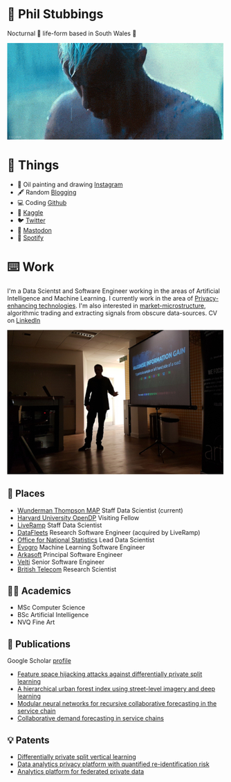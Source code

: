 # 🧛 Phil Stubbings

Nocturnal 🦇 life-form based in South Wales 🏴󠁧󠁢󠁷󠁬󠁳󠁿

![oh no](lostinrain.gif "oh no")

# 🖤 Things

* 🎨 Oil painting and drawing [Instagram](https://www.instagram.com/philstubbingsart/)
* 🖋️ Random [Blogging](https://parasec.net/blog/)
* 💻 Coding [Github](https://github.com/phil8192)
* 🥉 [Kaggle](https://www.kaggle.com/edgecrusher)
* 🐦 [Twitter](https://twitter.com/vectorinversion)
* 🐘 [Mastodon](https://mastodon.social/@nocturne_protocol)
* 🎹 [Spotify](https://open.spotify.com/user/13uygzy0tebw2hgmt4jt3qb6k?si=GiIJzy_0RcOMl__PUKvS3g)


# ⌨️ Work

I'm a Data Scientst and Software Engineer working in the areas of Artificial Intelligence and Machine Learning. I currently work in the area of [Privacy-enhancing technologies](https://en.wikipedia.org/wiki/Privacy-enhancing_technologies). I'm also interested in [market-microstructure](https://en.wikipedia.org/wiki/Market_microstructure), algorithmic trading and extracting signals from obscure data-sources. CV on [LinkedIn](https://www.linkedin.com/in/sphil/)

![me saying random things](1.jpg "me saying random things")

## 🏢 Places

* [Wunderman Thompson MAP](https://wt-map.com/) Staff Data Scientist (current)
* [Harvard University OpenDP](https://opendp.org/people/philip-stubbings) Visiting Fellow
* [LiveRamp](https://liveramp.com/) Staff Data Scientist
* [DataFleets](https://techcrunch.com/2021/02/09/encrypted-data-handling-startup-datafleets-acquired-by-liveramp-for-over-68m/) Research Software Engineer (acquired by LiveRamp)
* [Office for National Statistics](https://datasciencecampus.ons.gov.uk/) Lead Data Scientist
* [Evogro](https://www.evogro.com/) Machine Learning Software Engineer
* [Arkasoft](http://www.arkasoft.com/) Principal Software Engineer
* [Velti](https://www.velti.ai/) Senior Software Engineer
* [British Telecom](https://atadastral.co.uk/) Research Scientist

## 👨‍🎓 Academics

* MSc Computer Science
* BSc Artificial Intelligence
* NVQ Fine Art

## 📘 Publications

Google Scholar [profile](https://scholar.google.co.uk/citations?user=kg1_CuEAAAAJ&hl=en)

* [Feature space hijacking attacks against differentially private split learning](https://arxiv.org/abs/2201.04018)
* [A hierarchical urban forest index using street-level imagery and deep learning](https://www.mdpi.com/2072-4292/11/12/1395/htm)
* [Modular neural networks for recursive collaborative forecasting in the service chain](https://www.sciencedirect.com/science/article/abs/pii/S0950705108000440)
* [Collaborative demand forecasting in service chains](https://link.springer.com/chapter/10.1007/978-3-540-75504-3_16)

## 💡 Patents

* [Differentially private split vertical learning](https://patents.google.com/patent/WO2023081183A1/en)
* [Data analytics privacy platform with quantified re-identification risk](https://patents.google.com/patent/WO2022061162A1/en)
* [Analytics platform for federated private data](https://patents.google.com/patent/WO2022061165A1/en)
